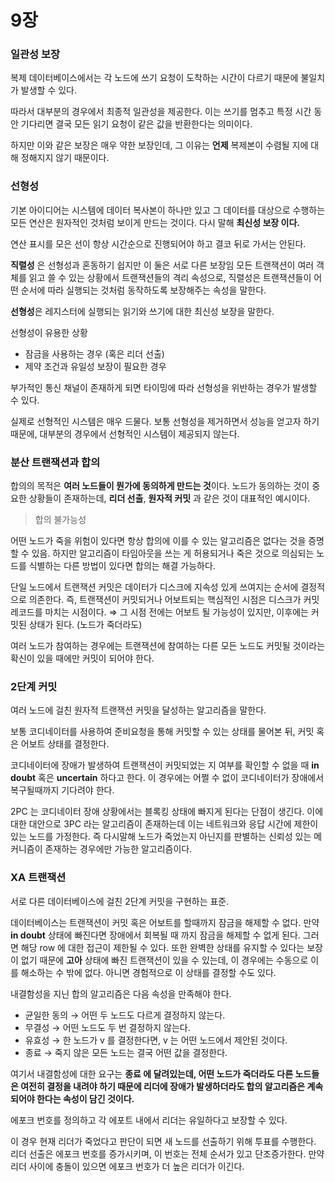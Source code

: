 # 9장

### 일관성 보장

복제 데이터베이스에서는 각 노드에 쓰기 요청이 도착하는 시간이 다르기 때문에 불일치가 발생할 수 있다.

따라서 대부분의 경우에서 최종적 일관성을 제공한다. 이는 쓰기를 멈추고 특정 시간 동안 기다리면 결국 모든 읽기 요청이 같은 값을 반환한다는 의미이다.

하지만 이와 같은 보장은 매우 약한 보장인데, 그 이유는 **언제** 복제본이 수렴될 지에 대해 정해지지 않기 때문이다.

### 선형성

기본 아이디어는 시스템에 데이터 복사본이 하나만 있고 그 데이터를 대상으로 수행하는 모든 연산은 원자적인 것처럼 보이게 만드는 것이다. 다시 말해 **최신성 보장 이다.**

연산 표시를 모은 선이 항상 시간순으로 진행되어야 하고 결코 뒤로 가서는 안된다.

**직렬성** 은 선형성과 혼동하기 쉽지만 이 둘은 서로 다른 보장임
모든 트랜잭션이 여러 객체를 읽고 쓸 수 있는 상황에서 트랜잭션들의 격리 속성으로, 직렬성은 트랜잭션들이 어떤 순서에 따라 실행되는 것처럼 동작하도록 보장해주는 속성을 말한다.

**선형성**은 레지스터에 실행되는 읽기와 쓰기에 대한 최신성 보장을 말한다.

선형성이 유용한 상황

- 잠금을 사용하는 경우 (혹은 리더 선출)
- 제약 조건과 유일성 보장이 필요한 경우

부가적인 통신 채널이 존재하게 되면 타이밍에 따라 선형성을 위반하는 경우가 발생할 수 있다.

실제로 선형적인 시스템은 매우 드물다.
보통 선형성을 제거하면서 성능을 얻고자 하기 때문에, 대부분의 경우에서 선형적인 시스템이 제공되지 않는다.

### 분산 트랜잭션과 합의

합의의 목적은 **여러 노드들이 뭔가에 동의하게 만드는 것**이다.
노드가 동의하는 것이 중요한 상황들이 존재하는데, **리더 선출**, **원자적 커밋** 과 같은 것이 대표적인 예시이다.

> 합의 불가능성

어떤 노드가 죽을 위험이 있다면 항상 합의에 이를 수 있는 알고리즘은 없다는 것을 증명할 수 있음. 하지만 알고리즘이 타임아웃을 쓰는 게 허용되거나 죽은 것으로 의심되는 노드를 식별하는 다른 방법이 있다면 합의는 해결 가능하다.

단일 노드에서 트랜잭션 커밋은 데이터가 디스크에 지속성 있게 쓰여지는 순서에 결정적으로 의존한다.
즉, 트랜잭션이 커밋되거나 어보트되는 핵심적인 시점은 디스크가 커밋 레코드를 마치는 시점이다.
⇒ 그 시점 전에는 어보트 될 가능성이 있지만, 이후에는 커밋된 상태가 된다. (노드가 죽더라도)

여러 노드가 참여하는 경우에는 트랜잭션에 참여하는 다른 모든 노드도 커밋될 것이라는 확신이 있을 때에만 커밋이 되어야 한다.

### 2단계 커밋

여러 노드에 걸친 원자적 트랜잭션 커밋을 달성하는 알고리즘을 말한다.

보통 코디네이터를 사용하여 준비요청을 통해 커밋할 수 있는 상태를 물어본 뒤, 커밋 혹은 어보트 상태를 결정한다.

코디네이터에 장애가 발생하여 트랜잭션이 커밋되었는 지 여부를 확인할 수 없을 때 **in doubt** 혹은 **uncertain** 하다고 한다. 이 경우에는 어쩔 수 없이 코디네이터가 장애에서 복구될때까지 기다려야 한다.

2PC 는 코디네이터 장애 상황에서는 블록킹 상태에 빠지게 된다는 단점이 생긴다. 이에 대한 대안으로 3PC 라는 알고리즘이 존재하는데 이는 네트워크와 응답 시간에 제한이 있는 노드를 가정한다. 즉 다시말해 노드가 죽었는지 아닌지를 판별하는 신뢰성 있는 메커니즘이 존재하는 경우에만 가능한 알고리즘이다.

### XA 트랜잭션

서로 다른 데이터베이스에 걸친 2단계 커밋을 구현하는 표준.

데이터베이스는 트랜잭션이 커밋 혹은 어보트를 할때까지 잠금을 해제할 수 없다. 만약 **in doubt** 상태에 빠진다면 장애에서 회복될 때 까지 잠금을 해제할 수 없게 된다. 그러면 해당 row 에 대한 접근이 제한될 수 있다.
또한 완벽한 상태를 유지할 수 있다는 보장이 없기 때문에 **고아** 상태에 빠진 트랜잭션이 있을 수 있는데, 이 경우에는 수동으로 이를 해소하는 수 밖에 없다. 아니면 경험적으로 이 상태를 결정할 수도 있다.

내결함성을 지닌 합의 알고리즘은 다음 속성을 만족해야 한다.

- 균일한 동의 → 어떤 두 노드도 다르게 결정하지 않는다.
- 무결성 → 어떤 노드도 두 번 결정하지 않는다.
- 유효성 → 한 노드가 v 를 결정한다면, v 는 어떤 노드에서 제안된 것이다.
- 종료 → 죽지 않은 모든 노드는 결국 어떤 값을 결정한다.

여기서 내결함성에 대한 요구는 **종료 에 달려있는데, 어떤 노드가 죽더라도 다른 노드들은 여전히 결정을 내려야 하기 때문에 리더에 장애가 발생하더라도 합의 알고리즘은 계속되어야 한다는 속성이 담긴 것이다.**

에포크 번호를 정의하고 각 에포트 내에서 리더는 유일하다고 보장할 수 있다.

이 경우 현재 리더가 죽었다고 판단이 되면 새 노드를 선출하기 위해 투표를 수행한다. 
리더 선출은 에포크 번호를 증가시키며, 이 번호는 전체 순서가 있고 단조증가한다. 만약 리더 사이에 충돌이 있으면 에포크 번호가 더 높은 리더가 이긴다.